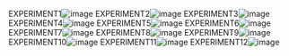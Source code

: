 EXPERIMENT1![image](https://user-images.githubusercontent.com/122254229/217584753-6b12e69f-1f0f-4b53-a191-3fca0453bd01.png)
EXPERIMENT2![image](https://user-images.githubusercontent.com/122254229/217585561-47e86dfd-44c2-49ea-9005-92da147a4856.png)
EXPERIMENT3![image](https://user-images.githubusercontent.com/122254229/217586255-04e41054-9ce9-48f5-a931-61c6df774098.png)
EXPERIMENT4![image](https://user-images.githubusercontent.com/122254229/217586761-195e934c-2bd5-40a0-8111-61b0a3ce9cf5.png)
EXPERIMENT5![image](https://user-images.githubusercontent.com/122254229/217587300-5f84c380-daf5-45c3-ab27-89e15f43e378.png)
EXPERIMENT6![image](https://user-images.githubusercontent.com/122254229/217588332-a89e32ce-4b78-4d32-8ca7-4a13359b3a10.png)
EXPERIMENT7![image](https://user-images.githubusercontent.com/122254229/217589087-bf2b5ecb-09ba-488c-89ff-cf8551fbaa2a.png)
EXPERIMENT8![image](https://user-images.githubusercontent.com/122254229/217590231-bc6acbca-38d7-4309-988b-573b52289dcd.png)
EXPERIMENT9![image](https://user-images.githubusercontent.com/122254229/217590934-50efe4af-dd47-46f4-b8e3-747a8f3f3e67.png)
EXPERIMENT10![image](https://user-images.githubusercontent.com/122254229/217591702-99e6f9b5-76a9-457f-b408-20d443009e53.png)
EXPERIMENT11![image](https://user-images.githubusercontent.com/122254229/217594001-4f98a283-0bdc-4334-b199-290920b03e36.png)
EXPERIMENT12![image](https://user-images.githubusercontent.com/122254229/217594570-3e3ac8fe-a593-4fcd-a58a-70f5bace1d7f.png)










